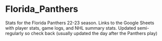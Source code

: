 # Florida_Panthers
Stats for the Florida Panthers 22-23 season. Links to the Google Sheets with player stats, game logs, and NHL summary stats. Updated semi-regularly so check back (usually updated the day after the Panthers play)
